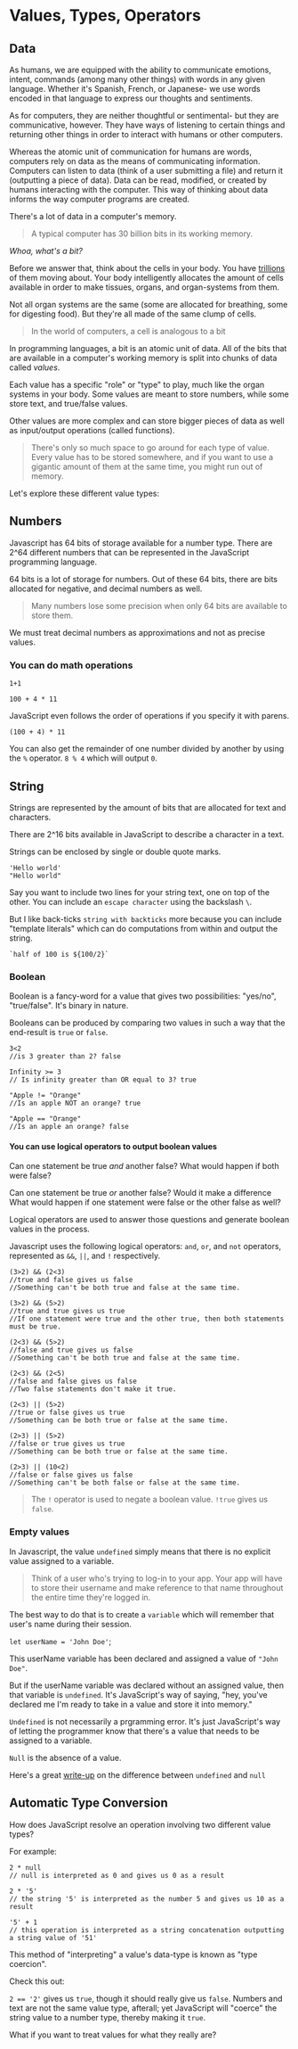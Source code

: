 # Values, Types, Operators

## Data
As humans, we are equipped with the ability to communicate emotions, intent, commands (among many other things) with words in any given language. Whether it's Spanish, French, or Japanese- we use words encoded in that language to express our thoughts and sentiments.  

As for computers, they are neither thoughtful or sentimental- but they are communicative, however. They have ways of listening to certain things and returning other things in order to interact with humans or other computers. 

Whereas the atomic unit of communication for humans are words, computers rely on data as the means of communicating information. Computers can listen to data (think of a user submitting a file) and return it (outputting a piece of data). Data can be read, modified, or created by humans interacting with the computer. This way of thinking about data informs the way computer programs are created.

There's a lot of data in a computer's memory. 

> A typical computer has 30 billion bits in its working memory.

*Whoa, what's a bit?* 

Before we answer that, think about the cells in your body. You have [trillions](https://www.wonderopolis.org/wonder/how-many-cells-are-in-the-human-body) of them moving about. Your body intelligently allocates the amount of cells available in order to make tissues, organs, and organ-systems from them.

Not all organ systems are the same (some are allocated for breathing, some for digesting food). But they're all made of the same clump of cells.

> In the world of computers, a cell is analogous to a bit

In programming languages, a bit is an atomic unit of data. All of the bits that are available in a computer's working memory is split into chunks of data called *values*. 

Each value has a specific "role" or "type" to play, much like the organ systems in your body. Some values are meant to store numbers, while some store text, and true/false values. 

Other values are more complex and can store bigger pieces of data as well as input/output operations (called functions).

> There's only so much space to go around for each type of value. Every value has to be stored somewhere, and if you want to use a gigantic amount of them at the same time, you might run out of memory. 

Let's explore these different value types: 

## Numbers 

Javascript has 64 bits of storage available for a number type. There are 2^64 different numbers that can be represented in the JavaScript programming language. 

64 bits is a lot of storage for numbers. Out of these 64 bits, there are bits allocated for negative, and decimal numbers as well.

> Many numbers lose some precision when only 64 bits are available to store them.

We must treat decimal numbers as approximations and not as precise values.

### You can do math operations

```
1+1 
```

```
100 + 4 * 11
```

JavaScript even follows the order of operations if you specify it with parens. 

```
(100 + 4) * 11
```

You can also get the remainder of one number divided by another by using the `%` operator. `8 % 4` which will output `0`.

## String

Strings are represented by the amount of bits that are allocated for text and characters. 

There are 2^16 bits available in JavaScript to describe a character in a text.

Strings can be enclosed by single or double quote marks.

```
'Hello world'
"Hello world" 
```
Say you want to include two lines for your string text, one on top of the other. You can include an `escape character` using the backslash `\`.
 


But I like back-ticks ``string with backticks`` more because you can include "template literals" which can do computations from within and output the string.  

```
`half of 100 is ${100/2}`
```

### Boolean 

Boolean is a fancy-word for a value that gives two possibilities: "yes/no", "true/false". It's binary in nature. 

Booleans can be produced by comparing two values in such a way that the end-result is `true` or `false`.

```
3<2
//is 3 greater than 2? false
```

```
Infinity >= 3
// Is infinity greater than OR equal to 3? true
```
```
"Apple != "Orange"
//Is an apple NOT an orange? true
```
```
"Apple == "Orange"
//Is an apple an orange? false
```
#### You can use logical operators to output boolean values

Can one statement be true *and* another false? What would happen if both were false? 

Can one statement be true *or* another false? Would it make a difference What would happen if one statement were false or the other false as well? 

Logical operators are used to answer those questions and generate boolean values in the process. 

Javascript uses the following logical operators: `and`, `or`, and `not` operators, represented as `&&`, `||`, and `!` respectively. 

```
(3>2) && (2<3)
//true and false gives us false
//Something can't be both true and false at the same time.
```

```
(3>2) && (5>2)
//true and true gives us true
//If one statement were true and the other true, then both statements must be true.
```

```
(2<3) && (5>2)
//false and true gives us false
//Something can't be both true and false at the same time.
```

```
(2<3) && (2<5)
//false and false gives us false
//Two false statements don't make it true. 
```

```
(2<3) || (5>2)
//true or false gives us true
//Something can be both true or false at the same time.
```

```
(2>3) || (5>2)
//false or true gives us true
//Something can be both true or false at the same time.
```
```
(2>3) || (10<2)
//false or false gives us false
//Something can't be both false or false at the same time.
```

> The `!` operator is used to negate a boolean value. `!true` gives us
`false`.

### Empty values

In Javascript, the value `undefined` simply means that there is no explicit value assigned to a variable. 

> Think of a user who's trying to log-in to your app. Your app will have to store their username and make reference to that name throughout the entire time they're logged in.

The best way to do that is to create a `variable` which will remember that user's name during their session. 

`let userName = 'John Doe'`; 

This userName variable has been declared and assigned a value of `"John Doe"`. 

But if the userName variable was declared without an assigned value, then that variable is `undefined`. It's JavaScript's way of saying, "hey, you've declared me I'm ready to take in a value and store it into memory." 

`Undefined` is not necessarily a prgramming error. It's just JavaScript's way of letting the programmer know that there's a value that needs to be assigned to a variable. 

`Null` is the absence of a value.

Here's a great [write-up](https://stackoverflow.com/questions/5076944/what-is-the-difference-between-null-and-undefined-in-javascript) on the difference between `undefined` and `null`

## Automatic Type Conversion

How does JavaScript resolve an operation involving two different value types? 

For example:

```
2 * null 
// null is interpreted as 0 and gives us 0 as a result
```
```
2 * '5'
// the string '5' is interpreted as the number 5 and gives us 10 as a result
```
```
'5' + 1
// this operation is interpreted as a string concatenation outputting a string value of '51' 
```
This method of "interpreting" a value's data-type is known as "type coercion". 

Check this out:

`2 == '2'` gives us `true`, though it should really give us `false`. Numbers and text are not the same value type, afterall; yet JavaScript will "coerce" the string value to a number type, thereby making it `true`. 

What if you want to treat values for what they really are? 











